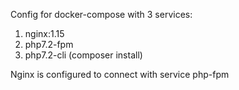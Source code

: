 Config for docker-compose with 3 services:
1. nginx:1.15
2. php7.2-fpm
3. php7.2-cli (composer install)

Nginx is configured to connect with service php-fpm